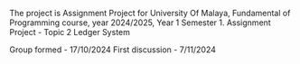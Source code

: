 The project is Assignment Project for University Of Malaya, Fundamental of Programming course, year 2024/2025, Year 1 Semester 1.
Assignment Project - Topic 2 Ledger System

Group formed        - 17/10/2024
First discussion    - 7/11/2024
